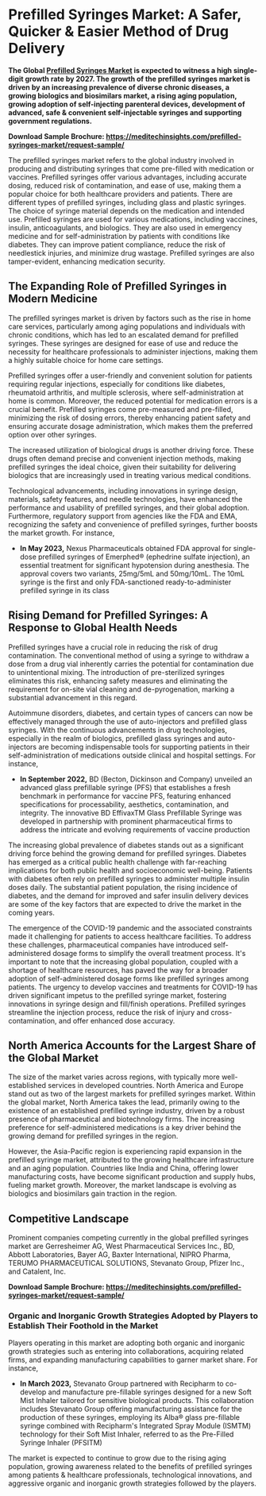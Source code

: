 <h1>Prefilled Syringes Market: A Safer, Quicker &amp; Easier Method of Drug Delivery</h1>
<strong>The Global <a href="https://meditechinsights.com/prefilled-syringes-market/">Prefilled Syringes Market</a> is expected to witness a high single-digit growth rate by 2027. The growth of the prefilled syringes market is driven by an increasing prevalence of diverse chronic diseases, a growing biologics and biosimilars market, a rising aging population, </strong><strong>growing adoption of self-injecting parenteral devices, development of advanced, safe &amp; convenient self-injectable syringes and supporting government regulations.</strong>

<strong>Download Sample Brochure: <a href="https://meditechinsights.com/prefilled-syringes-market/request-sample/">https://meditechinsights.com/prefilled-syringes-market/request-sample/</a></strong>

The prefilled syringes market refers to the global industry involved in producing and distributing syringes that come pre-filled with medication or vaccines. Prefilled syringes offer various advantages, including accurate dosing, reduced risk of contamination, and ease of use, making them a popular choice for both healthcare providers and patients. There are different types of prefilled syringes, including glass and plastic syringes. The choice of syringe material depends on the medication and intended use. Prefilled syringes are used for various medications, including vaccines, insulin, anticoagulants, and biologics. They are also used in emergency medicine and for self-administration by patients with conditions like diabetes. They can improve patient compliance, reduce the risk of needlestick injuries, and minimize drug wastage. Prefilled syringes are also tamper-evident, enhancing medication security.
<h2><strong>The Expanding Role of Prefilled Syringes in Modern Medicine</strong></h2>
The prefilled syringes market is driven by factors such as the rise in home care services, particularly among aging populations and individuals with chronic conditions, which has led to an escalated demand for prefilled syringes. These syringes are designed for ease of use and reduce the necessity for healthcare professionals to administer injections, making them a highly suitable choice for home care settings.

Prefilled syringes offer a user-friendly and convenient solution for patients requiring regular injections, especially for conditions like diabetes, rheumatoid arthritis, and multiple sclerosis, where self-administration at home is common. Moreover, the reduced potential for medication errors is a crucial benefit. Prefilled syringes come pre-measured and pre-filled, minimizing the risk of dosing errors, thereby enhancing patient safety and ensuring accurate dosage administration, which makes them the preferred option over other syringes.

The increased utilization of biological drugs is another driving force. These drugs often demand precise and convenient injection methods, making prefilled syringes the ideal choice, given their suitability for delivering biologics that are increasingly used in treating various medical conditions.

Technological advancements, including innovations in syringe design, materials, safety features, and needle technologies, have enhanced the performance and usability of prefilled syringes, and their global adoption. Furthermore, regulatory support from agencies like the FDA and EMA, recognizing the safety and convenience of prefilled syringes, further boosts the market growth. For instance,
<ul>
 	<li><strong>In May 2023,</strong> Nexus Pharmaceuticals obtained FDA approval for single-dose prefilled syringes of Emerphed® (ephedrine sulfate injection), an essential treatment for significant hypotension during anesthesia. The approval covers two variants, 25mg/5mL and 50mg/10mL. The 10mL syringe is the first and only FDA-sanctioned ready-to-administer prefilled syringe in its class</li>
</ul>
<h2><strong>Rising Demand for Prefilled Syringes: A Response to Global Health Needs</strong></h2>
Prefilled syringes have a crucial role in reducing the risk of drug contamination. The conventional method of using a syringe to withdraw a dose from a drug vial inherently carries the potential for contamination due to unintentional mixing. The introduction of pre-sterilized syringes eliminates this risk, enhancing safety measures and eliminating the requirement for on-site vial cleaning and de-pyrogenation, marking a substantial advancement in this regard.

Autoimmune disorders, diabetes, and certain types of cancers can now be effectively managed through the use of auto-injectors and prefilled glass syringes. With the continuous advancements in drug technologies, especially in the realm of biologics, prefilled glass syringes and auto-injectors are becoming indispensable tools for supporting patients in their self-administration of medications outside clinical and hospital settings. For instance,
<ul>
 	<li><strong>In September 2022,</strong> BD (Becton, Dickinson and Company) unveiled an advanced glass prefillable syringe (PFS) that establishes a fresh benchmark in performance for vaccine PFS, featuring enhanced specifications for processability, aesthetics, contamination, and integrity. The innovative BD EffivaxTM Glass Prefillable Syringe was developed in partnership with prominent pharmaceutical firms to address the intricate and evolving requirements of vaccine production</li>
</ul>
The increasing global prevalence of diabetes stands out as a significant driving force behind the growing demand for prefilled syringes. Diabetes has emerged as a critical public health challenge with far-reaching implications for both public health and socioeconomic well-being. Patients with diabetes often rely on prefilled syringes to administer multiple insulin doses daily. The substantial patient population, the rising incidence of diabetes, and the demand for improved and safer insulin delivery devices are some of the key factors that are expected to drive the market in the coming years.

The emergence of the COVID-19 pandemic and the associated constraints made it challenging for patients to access healthcare facilities. To address these challenges, pharmaceutical companies have introduced self-administered dosage forms to simplify the overall treatment process. It's important to note that the increasing global population, coupled with a shortage of healthcare resources, has paved the way for a broader adoption of self-administered dosage forms like prefilled syringes among patients. The urgency to develop vaccines and treatments for COVID-19 has driven significant impetus to the prefilled syringe market, fostering innovations in syringe design and fill/finish operations. Prefilled syringes streamline the injection process, reduce the risk of injury and cross-contamination, and offer enhanced dose accuracy.
<h2><strong>North America Accounts for the Largest Share of the Global Market </strong></h2>
The size of the market varies across regions, with typically more well-established services in developed countries. North America and Europe stand out as two of the largest markets for prefilled syringes market. Within the global market, North America takes the lead, primarily owing to the existence of an established prefilled syringe industry, driven by a robust presence of pharmaceutical and biotechnology firms. The increasing preference for self-administered medications is a key driver behind the growing demand for prefilled syringes in the region.

However, the Asia-Pacific region is experiencing rapid expansion in the prefilled syringe market, attributed to the growing healthcare infrastructure and an aging population. Countries like India and China, offering lower manufacturing costs, have become significant production and supply hubs, fueling market growth. Moreover, the market landscape is evolving as biologics and biosimilars gain traction in the region.
<h2><strong>Competitive Landscape</strong></h2>
Prominent companies competing currently in the global prefilled syringes market are Gerresheimer AG, West Pharmaceutical Services Inc., BD, Abbott Laboratories, Bayer AG, Baxter International, NIPRO Pharma, TERUMO PHARMACEUTICAL SOLUTIONS, Stevanato Group, Pfizer Inc., and Catalent, Inc.

<strong>Download Sample Brochure: <a href="https://meditechinsights.com/prefilled-syringes-market/request-sample/">https://meditechinsights.com/prefilled-syringes-market/request-sample/</a></strong>

<h3><strong>Organic and Inorganic Growth Strategies Adopted by Players to Establish Their Foothold in the Market</strong></h3>
Players operating in this market are adopting both organic and inorganic growth strategies such as entering into collaborations, acquiring related firms, and expanding manufacturing capabilities to garner market share. For instance,
<ul>
 	<li><strong>In March 2023,</strong> Stevanato Group partnered with Recipharm to co-develop and manufacture pre-fillable syringes designed for a new Soft Mist Inhaler tailored for sensitive biological products. This collaboration includes Stevanato Group offering manufacturing assistance for the production of these syringes, employing its Alba® glass pre-fillable syringe combined with Recipharm's Integrated Spray Module (ISMTM) technology for their Soft Mist Inhaler, referred to as the Pre-Filled Syringe Inhaler (PFSITM)</li>
</ul>
The market is expected to continue to grow due to the rising aging population, growing awareness related to the benefits of prefilled syringes among patients &amp; healthcare professionals, technological innovations, and aggressive organic and inorganic growth strategies followed by the players.
